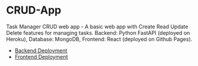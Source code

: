 # CRUD-App
Task Manager CRUD web app - A basic web app with Create Read Update Delete features for managing tasks. Backend: Python FastAPI (deployed on Heroku), Database: MongoDB, Frontend: React (deployed on Github Pages).
<br/>
- <a href='https://crud-rk.herokuapp.com/docs'>Backend Deployment</a>
- <a href='https://rohankaran.github.io/crud-frontend/'>Frontend Deployment</a>
